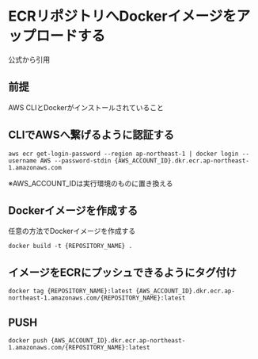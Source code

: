 # ECRリポジトリへDockerイメージをアップロードする

公式から引用

## 前提

AWS CLIとDockerがインストールされていること

## CLIでAWSへ繋げるように認証する

```
aws ecr get-login-password --region ap-northeast-1 | docker login --username AWS --password-stdin {AWS_ACCOUNT_ID}.dkr.ecr.ap-northeast-1.amazonaws.com
```
※AWS_ACCOUNT_IDは実行環境のものに置き換える

## Dockerイメージを作成する

任意の方法でDockerイメージを作成する

```
docker build -t {REPOSITORY_NAME} .
```

## イメージをECRにプッシュできるようにタグ付け

```
docker tag {REPOSITORY_NAME}:latest {AWS_ACCOUNT_ID}.dkr.ecr.ap-northeast-1.amazonaws.com/{REPOSITORY_NAME}:latest
```


## PUSH

```
docker push {AWS_ACCOUNT_ID}.dkr.ecr.ap-northeast-1.amazonaws.com/{REPOSITORY_NAME}:latest
```